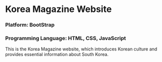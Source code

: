 # Korea Magazine Website

### Platform: BootStrap
### Programming Language: HTML, CSS, JavaScript

This is the Korea Magazine website, which introduces Korean culture and provides essential information about South Korea.

